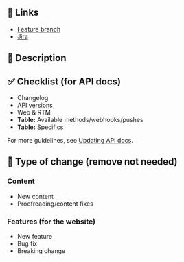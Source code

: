 ## 🚀 Links

<!-- markdown-link-check-disable -->
- [Feature branch](https://developers.labs.livechat.com/docs/feature/BRANCHNAME)
- [Jira](https://livechatinc.atlassian.net/browse/XXX-XXX)
<!-- markdown-link-check-enable-->

## 📓 Description


## ✅ Checklist (for API docs)

- Changelog
- API versions
- Web & RTM
- **Table:** Available methods/webhooks/pushes
- **Table:** Specifics

For more guidelines, see [Updating API docs](https://livechatinc.atlassian.net/wiki/spaces/PAT/pages/761529400/Updating+API+docs).

## 👷 Type of change (remove not needed)

### Content

- New content
- Proofreading/content fixes
  
### Features (for the website)

- New feature
- Bug fix
- Breaking change
